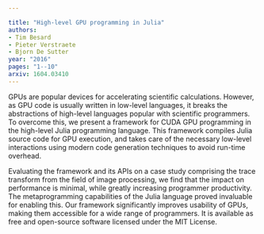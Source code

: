 ```yaml
---

title: "High-level GPU programming in Julia"
authors:
- Tim Besard
- Pieter Verstraete
- Bjorn De Sutter
year: "2016"
pages: "1--10"
arxiv: 1604.03410
---
```

GPUs are popular devices for accelerating scientific calculations. However, as
GPU code is usually written in low-level languages, it breaks the abstractions
of high-level languages popular with scientific programmers. To overcome this,
we present a framework for CUDA GPU programming in the high-level Julia
programming language. This framework compiles Julia source code for GPU
execution, and takes care of the necessary low-level interactions using modern
code generation techniques to avoid run-time overhead.

Evaluating the framework and its APIs on a case study comprising the trace
transform from the field of image processing, we find that the impact on
performance is minimal, while greatly increasing programmer productivity. The
metaprogramming capabilities of the Julia language proved invaluable for
enabling this. Our framework significantly improves usability of GPUs, making
them accessible for a wide range of programmers. It is available as free and
open-source software licensed under the MIT License.